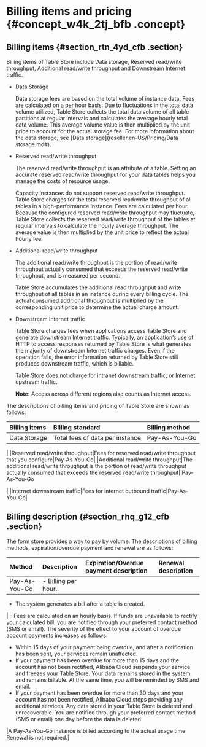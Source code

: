 # Billing items and pricing {#concept_w4k_2tj_bfb .concept}

## Billing items {#section_rtn_4yd_cfb .section}

Billing items of Table Store include Data storage, Reserved read/write throughput, Additional read/write throughput and Downstream Internet traffic.

-   Data Storage

    Data storage fees are based on the total volume of instance data. Fees are calculated on a per hour basis. Due to fluctuations in the total data volume utilized, Table Store collects the total data volume of all table partitions at regular intervals and calculates the average hourly total data volume. This average volume value is then multiplied by the unit price to account for the actual storage fee. For more information about the data storage, see [Data storage](reseller.en-US/Pricing/Data storage.md#).

-   Reserved read/write throughput

    The reserved read/write throughput is an attribute of a table. Setting an accurate reserved read/write throughput for your data tables helps you manage the costs of resource usage.

    Capacity instances do not support reserved read/write throughput. Table Store charges for the total reserved read/write throughput of all tables in a high-performance instance. Fees are calculated per hour. Because the configured reserved read/write throughput may fluctuate, Table Store collects the reserved read/write throughput of the tables at regular intervals to calculate the hourly average throughput. The average value is then multiplied by the unit price to reflect the actual hourly fee.

-   Additional read/write throughput

    The additional read/write throughput is the portion of read/write throughput actually consumed that exceeds the reserved read/write throughput, and is measured per second.

    Table Store accumulates the additional read throughput and write throughput of all tables in an instance during every billing cycle. The actual consumed additional throughput is multiplied by the corresponding unit price to determine the actual charge amount.

-   Downstream Internet traffic

    Table Store charges fees when applications access Table Store and generate downstream Internet traffic. Typically, an application’s use of HTTP to access responses returned by Table Store is what generates the majority of downstream Internet traffic charges. Even if the operation fails, the error information returned by Table Store still produces downstream traffic, which is billable.

    Table Store does not charge for intranet downstream traffic, or Internet upstream traffic.

    **Note:** Access across different regions also counts as Internet access.


The descriptions of billing items and pricing of Table Store are shown as follows:

|Billing items|Billing standard|Billing method|
|:------------|:---------------|:-------------|
|Data Storage|Total fees of data per instance| Pay-As-You-Go

 |
|Reserved read/write throughput|Fees for reserved read/write throughput that you configure|Pay-As-You-Go|
|Additional read/write throughput|The additional read/write throughput is the portion of read/write throughput actually consumed that exceeds the reserved read/write throughput| Pay-As-You-Go

 |
|Internet downstream traffic|Fees for internet outbound traffic|Pay-As-You-Go|

## Billing description {#section_rhq_g12_cfb .section}

The form store provides a way to pay by volume. The descriptions of billing methods, expiration/overdue payment and renewal are as follows:

|Method|Description|Expiration/Overdue payment description|Renewal description|
|:-----|:----------|:-------------------------------------|:------------------|
|Pay-As-You-Go| -   Billing per hour.
-   The system generates a bill after a table is created.

 | -   Fees are calculated on an hourly basis. If funds are unavailable to rectify your calculated bill, you are notified through your preferred contact method \(SMS or email\). The severity of the effect to your account of overdue account payments increases as follows:
-   Within 15 days of your payment being overdue, and after a notification has been sent, your services remain unaffected.
-   If your payment has been overdue for more than 15 days and the account has not been rectified, Alibaba Cloud suspends your service and freezes your Table Store. Your data remains stored in the system, and remains billable. At the same time, you will be reminded by SMS and email.
-   If your payment has been overdue for more than 30 days and your account has not been rectified, Alibaba Cloud stops providing any additional services. Any data stored in your Table Store is deleted and unrecoverable. You are notified through your preferred contact method \(SMS or email\) one day before the data is deleted.

 |A Pay-As-You-Go instance is billed according to the actual usage time. Renewal is not required.|

